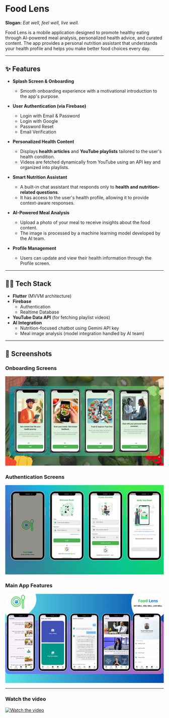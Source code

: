 # Food Lens

**Slogan:** *Eat well, feel well, live well.*

Food Lens is a mobile application designed to promote healthy eating through AI-powered meal analysis, personalized health advice, and curated content. The app provides a personal nutrition assistant that understands your health profile and helps you make better food choices every day.

---

## ✨ Features

- **Splash Screen & Onboarding**
  - Smooth onboarding experience with a motivational introduction to the app's purpose.
  
- **User Authentication (via Firebase)**
  - Login with Email & Password
  - Login with Google
  - Password Reset
  - Email Verification

- **Personalized Health Content**
  - Displays **health articles** and **YouTube playlists** tailored to the user's health condition.
  - Videos are fetched dynamically from YouTube using an API key and organized into playlists.

- **Smart Nutrition Assistant**
  - A built-in chat assistant that responds only to **health and nutrition-related questions**.
  - It has access to the user's health profile, allowing it to provide context-aware responses.

- **AI-Powered Meal Analysis**
  - Upload a photo of your meal to receive insights about the food content.
  - The image is processed by a machine learning model developed by the AI team.

- **Profile Management**
  - Users can update and view their health information through the Profile screen.

---

## 🧑‍💻 Tech Stack

- **Flutter** (MVVM architecture)
- **Firebase**
  - Authentication
  - Realtime Database
- **YouTube Data API** (for fetching playlist videos)
- **AI Integration**
  - Nutrition-focused chatbot using Gemini API key
  - Meal image analysis (model integration handled by AI team)

---

## 📸 Screenshots

<!-- Add the actual image links after uploading them to your repo -->

### Onboarding Screens

![Onboarding Screen](assets/readme/onboarding.png)

### Authentication Screens

![Authentication Screens](assets/readme/auth.png)

### Main App Features

![Main Features Screens](assets/readme/home.png)

---

### Watch the video

[![Watch the video](https://i.ytimg.com/vi/2QXLybBqTmw/oardefault.jpg?sqp=-oaymwEoCJUDENAFSFqQAgHyq4qpAxcIARUAAIhC2AEB4gEKCBgQAhgGOAFAAQ==&rs=AOn4CLAWCFgzh3McINWf_d7kKGSMIo93HQ)](https://www.youtube.com/watch?v=2QXLybBqTmw&ab_channel=YousefAbdelSamad)
